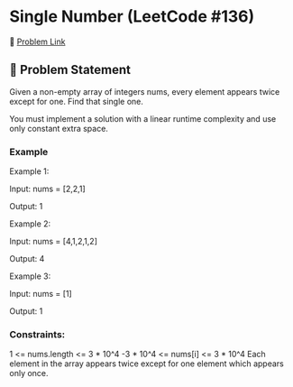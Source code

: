 # Single Number (LeetCode #136)

🔗 [Problem Link](https://leetcode.com/problems/single-number/)

## 🧠 Problem Statement

Given a non-empty array of integers nums, every element appears twice except for one. Find that single one.

You must implement a solution with a linear runtime complexity and use only constant extra space.

### Example

Example 1:

Input: nums = [2,2,1]

Output: 1

Example 2:

Input: nums = [4,1,2,1,2]

Output: 4

Example 3:

Input: nums = [1]

Output: 1

### Constraints:

1 <= nums.length <= 3 * 10^4
-3 * 10^4 <= nums[i] <= 3 * 10^4
Each element in the array appears twice except for one element which appears only once.
